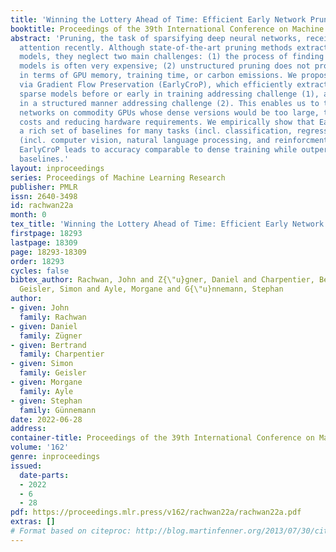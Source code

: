 ```yaml
---
title: 'Winning the Lottery Ahead of Time: Efficient Early Network Pruning'
booktitle: Proceedings of the 39th International Conference on Machine Learning
abstract: 'Pruning, the task of sparsifying deep neural networks, received increasing
  attention recently. Although state-of-the-art pruning methods extract highly sparse
  models, they neglect two main challenges: (1) the process of finding these sparse
  models is often very expensive; (2) unstructured pruning does not provide benefits
  in terms of GPU memory, training time, or carbon emissions. We propose Early Compression
  via Gradient Flow Preservation (EarlyCroP), which efficiently extracts state-of-the-art
  sparse models before or early in training addressing challenge (1), and can be applied
  in a structured manner addressing challenge (2). This enables us to train sparse
  networks on commodity GPUs whose dense versions would be too large, thereby saving
  costs and reducing hardware requirements. We empirically show that EarlyCroP outperforms
  a rich set of baselines for many tasks (incl. classification, regression) and domains
  (incl. computer vision, natural language processing, and reinforcment learning).
  EarlyCroP leads to accuracy comparable to dense training while outperforming pruning
  baselines.'
layout: inproceedings
series: Proceedings of Machine Learning Research
publisher: PMLR
issn: 2640-3498
id: rachwan22a
month: 0
tex_title: 'Winning the Lottery Ahead of Time: Efficient Early Network Pruning'
firstpage: 18293
lastpage: 18309
page: 18293-18309
order: 18293
cycles: false
bibtex_author: Rachwan, John and Z{\"u}gner, Daniel and Charpentier, Bertrand and
  Geisler, Simon and Ayle, Morgane and G{\"u}nnemann, Stephan
author:
- given: John
  family: Rachwan
- given: Daniel
  family: Zügner
- given: Bertrand
  family: Charpentier
- given: Simon
  family: Geisler
- given: Morgane
  family: Ayle
- given: Stephan
  family: Günnemann
date: 2022-06-28
address:
container-title: Proceedings of the 39th International Conference on Machine Learning
volume: '162'
genre: inproceedings
issued:
  date-parts:
  - 2022
  - 6
  - 28
pdf: https://proceedings.mlr.press/v162/rachwan22a/rachwan22a.pdf
extras: []
# Format based on citeproc: http://blog.martinfenner.org/2013/07/30/citeproc-yaml-for-bibliographies/
---
```


